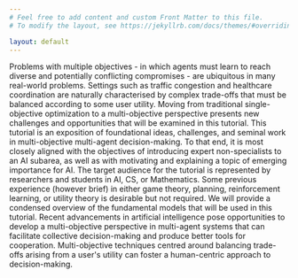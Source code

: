 ```yaml
---
# Feel free to add content and custom Front Matter to this file.
# To modify the layout, see https://jekyllrb.com/docs/themes/#overriding-theme-defaults

layout: default
---
```


Problems with multiple objectives - in which agents must learn to reach diverse and potentially conflicting compromises - are ubiquitous in many real-world problems. Settings such as traffic congestion and healthcare coordination are naturally characterised by complex trade-offs that must be balanced according to some user utility. Moving from traditional single-objective optimization to a multi-objective perspective presents new challenges and opportunities that will be examined in this tutorial.
This tutorial is an exposition of foundational ideas,  challenges, and seminal work in multi-objective multi-agent decision-making. To that end, it is most closely aligned with the objectives of introducing expert non-specialists to an AI subarea, as well as with motivating and explaining a topic of emerging importance for AI.
The target audience for the tutorial is represented by researchers and students in AI, CS, or Mathematics. Some previous experience (however brief) in either game theory, planning, reinforcement learning, or utility theory is desirable but not required. We will provide a condensed overview of the fundamental models that will be used in this tutorial. 
Recent advancements in artificial intelligence pose opportunities to develop a multi-objective perspective in multi-agent systems that can facilitate collective decision-making and produce better tools for cooperation. Multi-objective techniques centred around balancing trade-offs arising from a user's utility can foster a human-centric approach to decision-making.

